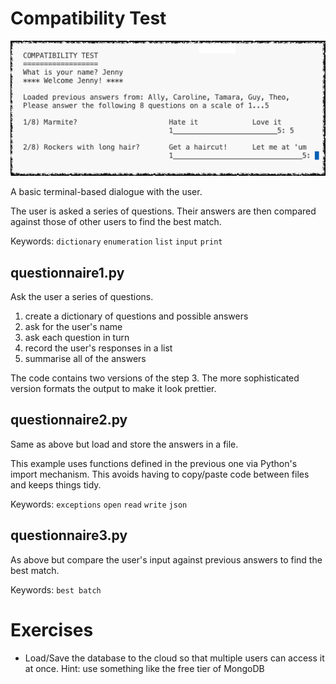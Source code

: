 # Compatibility Test

![Screenshot](images/q3.png)

A basic terminal-based dialogue with the user.

The user is asked a series of questions. 
Their answers are then compared against those of other users to find the best match.

Keywords: `dictionary` `enumeration` `list` `input` `print` 

## questionnaire1.py

Ask the user a series of questions.

1. create a dictionary of questions and possible answers
2. ask for the user's name
3. ask each question in turn
4. record the user's responses in a list
5. summarise all of the answers

The code contains two versions of the step 3. 
The more sophisticated version formats the output to make it look prettier.

## questionnaire2.py

Same as above but load and store the answers in a file.

This example uses functions defined in the previous one via Python's import mechanism. 
This avoids having to copy/paste code between files and keeps things tidy.

Keywords: `exceptions` `open` `read` `write` `json`

## questionnaire3.py

As above but compare the user's input against previous answers to find the best match.

Keywords: `best batch`

# Exercises

* Load/Save the database to the cloud so that multiple users can access it at once. Hint: use something like the free tier of MongoDB
